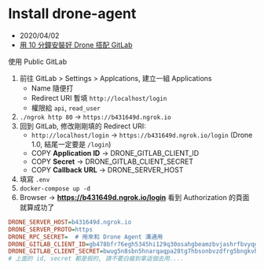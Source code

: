 # Install drone-agent

- 2020/04/02
- [用 10 分鐘安裝好 Drone 搭配 GitLab](https://blog.wu-boy.com/2019/08/install-drone-with-gitlab-in-10-minutes/)

使用 Public GitLab

1. 前往 GitLab > Settings > Applcations, 建立一組 Applications
    - Name 隨便打
    - Redirect URI 暫填 `http://localhost/login`
    - 權限給 `api`, `read_user`
2. `./ngrok http 80` -> `https://b431649d.ngrok.io`
3. 回到 GitLab, 修改剛剛填的 Redirect URI:
    - `http://localhost/login` -> `https://b431649d.ngrok.io/login` (Drone 1.0, 結尾一定要是 `/login`)
    - COPY **Application ID**  -> DRONE_GITLAB_CLIENT_ID
    - COPY **Secret**          -> DRONE_GITLAB_CLIENT_SECRET
    - COPY **Callback URL**    -> DRONE_SERVER_HOST
4. 填寫 `.env`
5. `docker-compose up -d`
6. Browser -> **https://b431649d.ngrok.io/login** 看到 Authorization 的頁面就算成功了

```ini
DRONE_SERVER_HOST=b431649d.ngrok.io
DRONE_SERVER_PROTO=https
DRONE_RPC_SECRET=  # 用來和 Drone Agent 溝通用
DRONE_GITLAB_CLIENT_ID=gb478bfr76egh5345hi129q30osahgbeamzbvjashrfbvyqg1btyuhgiugthujuu
DRONE_GITLAB_CLIENT_SECRET=bwug5n8sbn5hnarqaqpa28tg7hbsonbvzdfrg5bngkvhbkrgb8zr8765568arg42
# 上面的 id, secret 都是假的, 請不要白癡到拿這個去用....
```                        
